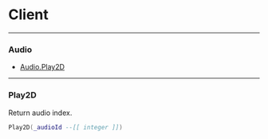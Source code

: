 # Client

---

### Audio

- [Audio.Play2D](#play2D)

---

### Play2D
Return audio index.

```lua
Play2D(_audioId --[[ integer ]])
```
